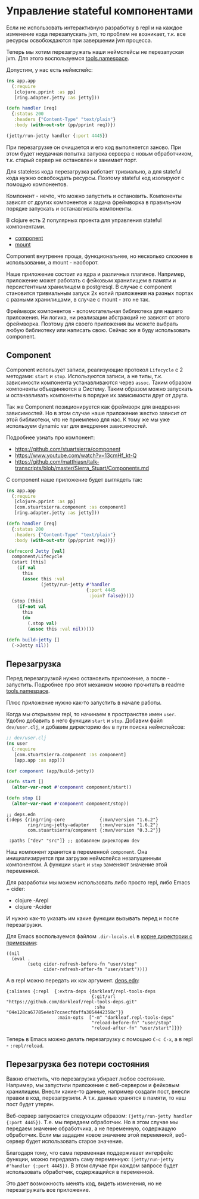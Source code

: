 # Управление stateful компонентами

Если не использовать интерактивную разработку в repl и на каждое изменение кода
перезапускать jvm, то проблем не возникает, т.к. все ресурсы освобождаются при завершении
jvm процесса.

Теперь мы хотим перезагружать наши неймспейсы не перезапуская jvm.
Для этого воспользуемся [tools.namespace](https://github.com/clojure/tools.namespace).

Допустим, у нас есть неймспейс:

```clojure
(ns app.app
  (:require
   [clojure.pprint :as pp]
   [ring.adapter.jetty :as jetty]))

(defn handler [req]
  {:status 200
   :headers {"Content-Type" "text/plain"}
   :body (with-out-str (pp/pprint req))})

(jetty/run-jetty handler {:port 4445})
```

При перезагрузке он очищается и его код выполняется заново.
При этом будет неудачная попытка запуска сервера с новым обработчиком,
т.к. старый сервер не остановлен и занимает порт.

Для stateless кода перезагрузка работает тривиально, а для stateful кода нужно освобождать ресурсы.
Поэтому stateful код изолируют с помощью компонентов.

Компонент - нечто, что можно запустить и остановить. Компоненты зависят от других компонентов
и задача фреймворка в правильном порядке запускать и останавливать компоненты.

В clojure есть 2 популярных проекта для управления stateful компонентами.
+ [component](https://github.com/stuartsierra/component)
+ [mount](https://github.com/tolitius/mount)

Component внутренне проще, функциональнее, но несколько сложнее в использовании, а mount - наоборот.

Наше приложение состоит из ядра и различных плагинов.
Например, приложение может работать с фейковым хранилищем в памяти и
персистентным хранилищем в postgresql.
В случае с component становится тривиальным запуск 2х копий приложения
на разных портах с разными хранилищами, в случае с mount - это не так.

Фреймворк компонентов - вспомогательная библиотека для нашего приложения.
Ни логика, ни реализации абстракций не зависят от этого фреймворка.
Поэтому для своего приложения вы можете выбрать любую библиотеку или написать свою.
Сейчас же я буду использовать component.

## Component

Component использует записи, реализующие протокол `Lifecycle` с 2 методами: `start` и `stop`.
Используются записи, а не типы, т.к. зависимости компонента устанавливаются через `assoc`.
Таким образом компоненты объединяются в Систему. Таким образом можно запускать и останавливать
компоненты в порядке их зависимости друг от друга.

Так же Component позиционируется как фреймворк для внедрения зависимостей.
Но в этом случае наше приложение жестко зависит от этой библиотеки, что не приемлемо для нас.
К тому же мы уже используем dynamic var для внедрения зависимостей.

Подробнее узнать про компонент:

+ https://github.com/stuartsierra/component
+ https://www.youtube.com/watch?v=13cmHf_kt-Q
+ https://github.com/matthiasn/talk-transcripts/blob/master/Sierra_Stuart/Components.md

С component наше приложение будет выглядеть так:

```clojure
(ns app.app
  (:require
   [clojure.pprint :as pp]
   [com.stuartsierra.component :as component]
   [ring.adapter.jetty :as jetty]))

(defn handler [req]
  {:status 200
   :headers {"Content-Type" "text/plain"}
   :body (with-out-str (pp/pprint req))})

(defrecord Jetty [val]
  component/Lifecycle
  (start [this]
    (if val
      this
      (assoc this :val
             (jetty/run-jetty #'handler
                              {:port 4445
                               :join? false}))))
  (stop [this]
    (if-not val
      this
      (do
        (.stop val)
        (assoc this :val nil)))))

(defn build-jetty []
  (->Jetty nil))
```

## Перезагрузка

Перед перезагрузкой нужно остановить приложение, а после - запустить.
Подробнее про этот механизм можно прочитать в readme
[tools.namespace](https://github.com/clojure/tools.namespace).

Плюс приложение нужно как-то запустить в начале работы.

Когда мы открываем repl, то начинаем в пространстве имен `user`.
Удобно добавить в него функции `start` и `stop`.
Добавим файл `dev/user.clj`, и добавим директорию `dev` в пути поиска неймспейсов:

```clojure
;; dev/user.clj
(ns user
  (:require
   [com.stuartsierra.component :as component]
   [app.app :as app]))

(def component (app/build-jetty))

(defn start []
  (alter-var-root #'component component/start))

(defn stop []
  (alter-var-root #'component component/stop))
```

```edn
;; deps.edn
{:deps {ring/ring-core             {:mvn/version "1.6.2"}
        ring/ring-jetty-adapter    {:mvn/version "1.6.2"}
        com.stuartsierra/component {:mvn/version "0.3.2"}}

 :paths ["dev" "src"]} ;; добавляем директорию dev
```

Наш компонент хранится в переменной `component`. Она инициализируется при загрузке неймспейса
незапущенным компонентом. А функции `start` и `stop` заменяют значение этой переменной.

Для разработки мы можем использовать либо просто repl, либо Emacs + cider:

+ clojure -Arepl
+ clojure -Acider

И нужно как-то указать им какие функции вызывать перед и после перезагрузки.

Для Emacs воспользуемся файлом `.dir-locals.el` в [корне директории с примерами](sources):

```elisp
((nil
  (eval .
        (setq cider-refresh-before-fn "user/stop"
              cider-refresh-after-fn "user/start"))))
```

А в repl можно передать их как аргумент. [deps.edn](sources/docker-clojure/deps.edn):

```edn
{:aliases {:repl  {:extra-deps {darkleaf/repl-tools-deps
                                {:git/url "https://github.com/darkleaf/repl-tools-deps.git"
                                 :sha     "04e128ca67785e4eb7ccaecfdaffa3054442358c"}}
                   :main-opts  ["-m" "darkleaf.repl-tools-deps"
                                "reload-before-fn" "user/stop"
                                "reload-after-fn" "user/start"]}}}
```

Теперь в Emacs можно делать перезагрузку с помощью `C-c C-x`, а в repl - `:repl/reload`.

## Перезагрузка без потери состояния

Важно отметить, что перезагрузка убирает любое состояние.
Например, мы запустили приложение с веб-сервером и фейковым хранилищем.
Внесли какие-то данные, например создали пост, внесли правки в код, перезагрузили.
А т.к. данные хранятся в памяти, то наш пост будет утерян.

Веб-сервер запускается следующим образом: `(jetty/run-jetty handler {:port 4445})`.
Т.е. мы передаем обработчик. Но в этом случае мы передаем значение обработчика,
а не переменную, содержащую обработчик. Если мы зададим новое значение этой переменной,
веб-сервер будет использовать старое значение.

Благодаря тому, что сама переменная поддерживает интерфейс функции, можно передавать саму переменную:
`(jetty/run-jetty #'handler {:port 4445})`.
В этом случае при каждом запросе будет использовать обработчик, содержащийся в переменной.

Это дает возможность менять код, видеть изменения, но не перезагружать все приложение.
